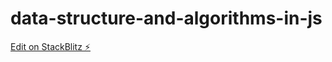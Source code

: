 # data-structure-and-algorithms-in-js

[Edit on StackBlitz ⚡️](https://stackblitz.com/edit/data-structure-and-algorithms-in-js)